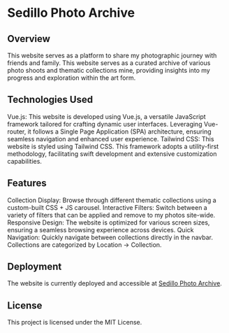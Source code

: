 # Sedillo Photo Archive

## Overview
This website serves as a platform to share my photographic journey with friends and family. This website serves as a curated archive of various photo shoots and thematic collections mine, providing insights into my progress and exploration within the art form.

## Technologies Used
Vue.js: This website is developed using Vue.js, a versatile JavaScript framework tailored for crafting dynamic user interfaces. Leveraging Vue-router, it follows a Single Page Application (SPA) architecture, ensuring seamless navigation and enhanced user experience.
Tailwind CSS: This website is styled using Tailwind CSS. This framework adopts a utility-first methodology, facilitating swift development and extensive customization capabilities.

## Features
Collection Display: Browse through different thematic collections using a custom-built CSS + JS carousel.
Interactive Filters: Switch between a variety of filters that can be applied and remove to my photos site-wide.
Responsive Design: The website is optimized for various screen sizes, ensuring a seamless browsing experience across devices.
Quick Navigation: Quickly navigate between collections directly in the navbar. Collections are categorized by Location -> Collection.

## Deployment
The website is currently deployed and accessible at [Sedillo Photo Archive](https://www.sedillo-photo-archive.com/).

## License
This project is licensed under the MIT License.
